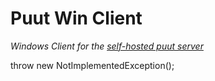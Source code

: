 # Puut Win Client
*Windows Client for the [self-hosted puut server](https://github.com/Puut/Puut-Server)*

throw new NotImplementedException();